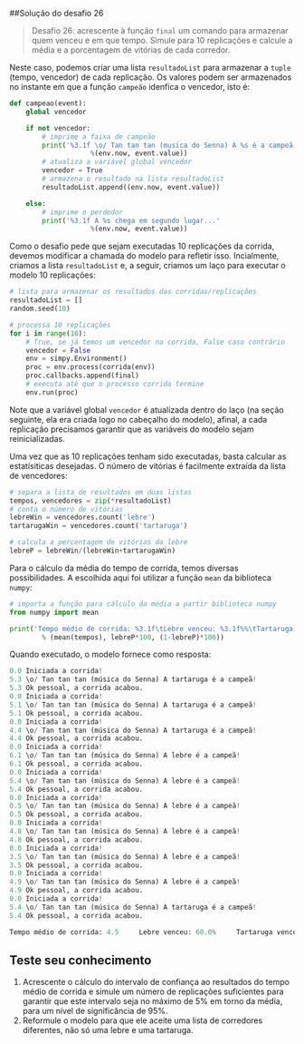 ##Solução do desafio 26

> Desafio 26: acrescente à função `final` um comando para armazenar quem venceu e em que tempo. Simule para 10 replicações e calcule a média e a porcentagem de vitórias de cada corredor. 

Neste caso, podemos criar uma lista `resultadoList` para armazenar a `tuple` (tempo, vencedor) de cada replicação. Os valores podem ser armazenados no instante em que a função `campeão` idenfica o vencedor, isto é:
```python
def campeao(event):
    global vencedor

    if not vencedor:
        # imprime a faixa de campeão
        print('%3.1f \o/ Tan tan tan (musica do Senna) A %s é a campeã!'
                    %(env.now, event.value))
        # atualiza a variável global vencedor
        vencedor = True
        # armazena o resultado na lista resultadoList
        resultadoList.append((env.now, event.value))

    else:
        # imprime o perdedor
        print('%3.1f A %s chega em segundo lugar...'
                    %(env.now, event.value))
```
Como o desafio pede que sejam executadas 10 replicações da corrida, devemos modificar a chamada do modelo para refletir isso. Incialmente, criamos a lista `resultadoList` e, a seguir, criamos um laço para executar o modelo 10 replicações:
```python
# lista para armazenar os resultados das corridas/replicações
resultadoList = []
random.seed(10)

# processa 10 replicações
for i in range(10):
    # True, se já temos um vencedor na corrida, False caso contrário
    vencedor = False
    env = simpy.Environment()
    proc = env.process(corrida(env))
    proc.callbacks.append(final)
    # executa até que o processo corrida termine
    env.run(proc)
```
Note que a variável global `vencedor` é atualizada dentro do laço (na seção seguinte, ela era criada logo no cabeçalho do modelo), afinal, a cada replicação precisamos garantir que as variáveis do modelo sejam reinicializadas.

Uma vez que as 10 replicações tenham sido executadas, basta calcular as estatísiticas desejadas. O número de vitórias é facilmente extraída da lista de vencedores:

```python
# separa a lista de resultados em duas listas
tempos, vencedores = zip(*resultadoList)
# conta o número de vitórias
lebreWin = vencedores.count('lebre')
tartarugaWin = vencedores.count('tartaruga')

# calcula a percentagem de vitórias da lebre
lebreP = lebreWin/(lebreWin+tartarugaWin)
```
Para o cálculo da média do tempo de corrida, temos diversas possibilidades. A escolhida aqui foi utilizar a função `mean` da biblioteca `numpy`:
```python
# importa a função para cálculo da média a partir biblioteca numpy
from numpy import mean

print('Tempo médio de corrida: %3.1f\tLebre venceu: %3.1f%%\tTartaruga venceu: %3.1f%%'
        % (mean(tempos), lebreP*100, (1-lebreP)*100))
```
Quando executado, o modelo fornece como resposta:
```python
0.0 Iniciada a corrida!
5.3 \o/ Tan tan tan (música do Senna) A tartaruga é a campeã!
5.3 Ok pessoal, a corrida acabou.
0.0 Iniciada a corrida!
5.1 \o/ Tan tan tan (música do Senna) A tartaruga é a campeã!
5.1 Ok pessoal, a corrida acabou.
0.0 Iniciada a corrida!
4.4 \o/ Tan tan tan (música do Senna) A tartaruga é a campeã!
4.4 Ok pessoal, a corrida acabou.
0.0 Iniciada a corrida!
6.1 \o/ Tan tan tan (música do Senna) A lebre é a campeã!
6.1 Ok pessoal, a corrida acabou.
0.0 Iniciada a corrida!
5.4 \o/ Tan tan tan (música do Senna) A lebre é a campeã!
5.4 Ok pessoal, a corrida acabou.
0.0 Iniciada a corrida!
0.5 \o/ Tan tan tan (música do Senna) A lebre é a campeã!
0.5 Ok pessoal, a corrida acabou.
0.0 Iniciada a corrida!
4.8 \o/ Tan tan tan (música do Senna) A lebre é a campeã!
4.8 Ok pessoal, a corrida acabou.
0.0 Iniciada a corrida!
3.5 \o/ Tan tan tan (música do Senna) A lebre é a campeã!
3.5 Ok pessoal, a corrida acabou.
0.0 Iniciada a corrida!
4.9 \o/ Tan tan tan (música do Senna) A lebre é a campeã!
4.9 Ok pessoal, a corrida acabou.
0.0 Iniciada a corrida!
5.4 \o/ Tan tan tan (música do Senna) A tartaruga é a campeã!
5.4 Ok pessoal, a corrida acabou.

Tempo médio de corrida: 4.5     Lebre venceu: 60.0%     Tartaruga venceu: 40.0%
```
## Teste seu conhecimento
1. Acrescente o cálculo do intervalo de confiança ao resultados do tempo médio de corrida e simule um número de replicações suficientes para garantir que este intervalo seja no máximo de 5% em torno da média, para um nível de significância de 95%.
2. Reformule o modelo para que ele aceite uma lista de corredores diferentes, não só uma lebre e uma tartaruga. 